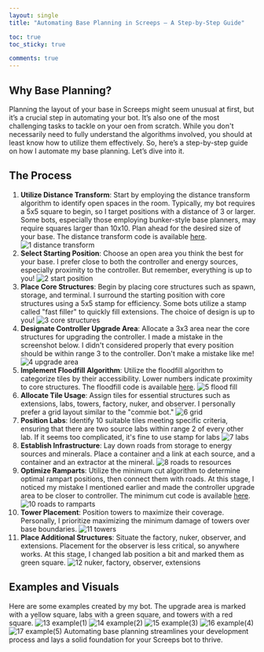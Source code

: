 ```yaml
---
layout: single
title: "Automating Base Planning in Screeps – A Step-by-Step Guide"

toc: true
toc_sticky: true

comments: true
---
```

## Why Base Planning?

Planning the layout of your base in Screeps might seem unusual at first, but it’s a crucial step in automating your bot. It’s also one of the most challenging tasks to tackle on your oen from scratch. While you don't necessarily need to fully understand the algorithms involved, you should at least know how to utilize them effectively. So, here’s a step-by-step guide on how I automate my base planning. Let’s dive into it.

## The Process

1. **Utilize Distance Transform**: Start by employing the distance transform algorithm to identify open spaces in the room. Typically, my bot requires a 5x5 square to begin, so I target positions with a distance of 3 or larger. Some bots, especially those employing bunker-style base planners, may require squares larger than 10x10. Plan ahead for the desired size of your base. The distance transform code is available [here](https://github.com/sy-harabi/harabiBot_2024/blob/main/src/util_algorithm.js#L14).
![1  distance transform](https://github.com/user-attachments/assets/fb8c5f03-9e0a-4579-82ff-a21a124a5380)
3. **Select Starting Position**: Choose an open area you think the best for your base. I prefer close to both the controller and energy sources, especially proximity to the controller. But remember, everything is up to you!
![2  start position](https://github.com/user-attachments/assets/88ee32ea-99ea-445b-ba3f-bbf76c26d37c)
4. **Place Core Structures**: Begin by placing core structures such as spawn, storage, and terminal. I surround the starting position with core structures using a 5x5 stamp for efficiency. Some bots utilize a stamp called "fast filler" to quickly fill extensions. The choice of design is up to you!
![3  core structures](https://github.com/user-attachments/assets/423a1593-08a4-4552-8b50-ee5cc6055e82)
5. **Designate Controller Upgrade Area**: Allocate a 3x3 area near the core structures for upgrading the controller. I made a mistake in the screenshot below. I didn't considered properly that every position should be within range 3 to the controller. Don't make a mistake like me!
![4  upgrade area](https://github.com/user-attachments/assets/7b300577-b6a7-4a92-bfe4-28af168811cb)
6. **Implement Floodfill Algorithm**: Utilize the floodfill algorithm to categorize tiles by their accessibility. Lower numbers indicate proximity to core structures. The floodfill code is available [here](https://github.com/sy-harabi/harabiBot_2024/blob/main/src/util_algorithm.js#L100).
![5  flood fill](https://github.com/user-attachments/assets/93ff0067-7c19-40c4-9835-65a4d8caf371)
7. **Allocate Tile Usage**: Assign tiles for essential structures such as extensions, labs, towers, factory, nuker, and observer. I personally prefer a grid layout similar to the "commie bot."
![6  grid](https://github.com/user-attachments/assets/11142e54-853e-458d-9040-a906dcb6e009)
8. **Position Labs**: Identify 10 suitable tiles meeting specific criteria, ensuring that there are two source labs within range 2 of every other lab. If it seems too complicated, it's fine to use stamp for labs
![7  labs](https://github.com/user-attachments/assets/553cfa99-8983-415a-a137-63b9ec336b82)
9. **Establish Infrastructure**: Lay down roads from storage to energy sources and minerals. Place a container and a link at each source, and a container and an extractor at the mineral.
![8  roads to resources](https://github.com/user-attachments/assets/eba74c08-c41d-4c7d-8f05-52633f11b3ba)
10. **Optimize Ramparts**: Utilize the minimum cut algorithm to determine optimal rampart positions, then connect them with roads. At this stage, I noticed my mistake I mentioned earlier and made the controller upgrade area to be closer to controller. The minimum cut code is available [here](https://github.com/sy-harabi/harabiBot_2024/blob/main/src/util_algorithm_mincut.js).
![10  roads to ramparts](https://github.com/user-attachments/assets/1114dd73-d54a-4f31-9ebc-da26b38f85ee)
12. **Tower Placement**: Position towers to maximize their coverage. Personally, I prioritize maximizing the minimum damage of towers over base boundaries.
![11  towers](https://github.com/user-attachments/assets/e40d6a89-3fea-46a1-97bd-6e02599bf72f)
13. **Place Additional Structures**: Situate the factory, nuker, observer, and extensions. Placement for the observer is less critical, so anywhere works. At this stage, I changed lab position a bit and marked them as green square.
![12  nuker, factory, observer, extensions](https://github.com/user-attachments/assets/c6e8da9c-9b8f-47f4-9972-131c51ffd832)

## Examples and Visuals
Here are some examples created by my bot. The upgrade area is marked with a yellow square, labs with a green square, and towers with a red square.
![13  example(1)](https://github.com/user-attachments/assets/92005d2c-a093-45f3-ba20-cb7f6aad77c9)
![14  example(2)](https://github.com/user-attachments/assets/07b63b20-1057-4d9d-9d69-5198737e68cd)
![15  example(3)](https://github.com/user-attachments/assets/2cb0b637-7678-46e2-bba4-7d1cc9376b99)
![16  example(4)](https://github.com/user-attachments/assets/ef6e5ac0-cf8f-4c64-96b2-71e28c1d7f0f)
![17  example(5)](https://github.com/user-attachments/assets/aea38274-390a-4b1f-bbe8-555220f3d320)
Automating base planning streamlines your development process and lays a solid foundation for your Screeps bot to thrive.

